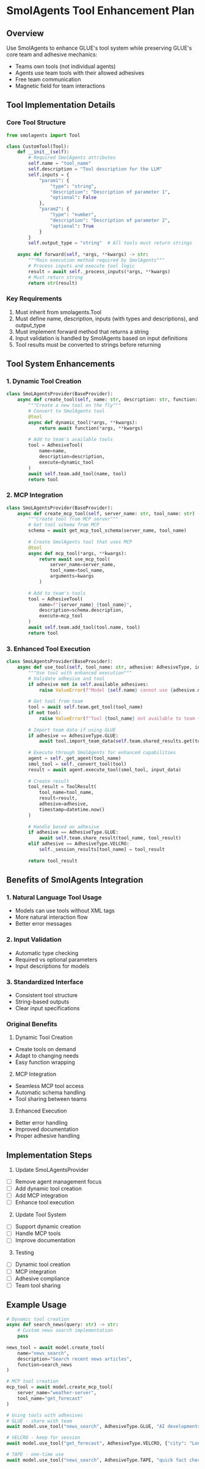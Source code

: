 # SmolAgents Tool Enhancement Plan

## Overview

Use SmolAgents to enhance GLUE's tool system while preserving GLUE's core team and adhesive mechanics:
- Teams own tools (not individual agents)
- Agents use team tools with their allowed adhesives
- Free team communication
- Magnetic field for team interactions

## Tool Implementation Details

### Core Tool Structure
```python
from smolagents import Tool

class CustomTool(Tool):
    def __init__(self):
        # Required SmolAgents attributes
        self.name = "tool_name"
        self.description = "Tool description for the LLM"
        self.inputs = {
            "param1": {
                "type": "string",
                "description": "Description of parameter 1",
                "optional": False
            },
            "param2": {
                "type": "number",
                "description": "Description of parameter 2",
                "optional": True
            }
        }
        self.output_type = "string"  # All tools must return strings
        
    async def forward(self, *args, **kwargs) -> str:
        """Main execution method required by SmolAgents"""
        # Process inputs and execute tool logic
        result = await self._process_inputs(*args, **kwargs)
        # Must return string
        return str(result)
```

### Key Requirements
1. Must inherit from smolagents.Tool
2. Must define name, description, inputs (with types and descriptions), and output_type
3. Must implement forward method that returns a string
4. Input validation is handled by SmolAgents based on input definitions
5. Tool results must be converted to strings before returning

## Tool System Enhancements

### 1. Dynamic Tool Creation
```python
class SmoLAgentsProvider(BaseProvider):
    async def create_tool(self, name: str, description: str, function: Any) -> AdhesiveTool:
        """Create a new tool on the fly"""
        # Convert to SmolAgents tool
        @tool
        async def dynamic_tool(*args, **kwargs):
            return await function(*args, **kwargs)
            
        # Add to team's available tools
        tool = AdhesiveTool(
            name=name,
            description=description,
            execute=dynamic_tool
        )
        await self.team.add_tool(name, tool)
        return tool
```

### 2. MCP Integration
```python
class SmoLAgentsProvider(BaseProvider):
    async def create_mcp_tool(self, server_name: str, tool_name: str) -> AdhesiveTool:
        """Create tool from MCP server"""
        # Get tool schema from MCP
        schema = await get_mcp_tool_schema(server_name, tool_name)
        
        # Create SmolAgents tool that uses MCP
        @tool
        async def mcp_tool(*args, **kwargs):
            return await use_mcp_tool(
                server_name=server_name,
                tool_name=tool_name,
                arguments=kwargs
            )
            
        # Add to team's tools
        tool = AdhesiveTool(
            name=f"{server_name}_{tool_name}",
            description=schema.description,
            execute=mcp_tool
        )
        await self.team.add_tool(tool.name, tool)
        return tool
```

### 3. Enhanced Tool Execution
```python
class SmoLAgentsProvider(BaseProvider):
    async def use_tool(self, tool_name: str, adhesive: AdhesiveType, input_data: Any) -> ToolResult:
        """Use tool with enhanced execution"""
        # Validate adhesive and tool
        if adhesive not in self.available_adhesives:
            raise ValueError(f"Model {self.name} cannot use {adhesive.name} adhesive")
            
        # Get tool from team
        tool = await self.team.get_tool(tool_name)
        if not tool:
            raise ValueError(f"Tool {tool_name} not available to team {self.team.name}")
            
        # Import team data if using GLUE
        if adhesive == AdhesiveType.GLUE:
            await tool.import_team_data(self.team.shared_results.get(tool_name))
            
        # Execute through SmolAgents for enhanced capabilities
        agent = self._get_agent(tool_name)
        smol_tool = self._convert_tool(tool)
        result = await agent.execute_tool(smol_tool, input_data)
        
        # Create result
        tool_result = ToolResult(
            tool_name=tool_name,
            result=result,
            adhesive=adhesive,
            timestamp=datetime.now()
        )
        
        # Handle based on adhesive
        if adhesive == AdhesiveType.GLUE:
            await self.team.share_result(tool_name, tool_result)
        elif adhesive == AdhesiveType.VELCRO:
            self._session_results[tool_name] = tool_result
            
        return tool_result
```

## Benefits of SmolAgents Integration

### 1. Natural Language Tool Usage
- Models can use tools without XML tags
- More natural interaction flow
- Better error messages

### 2. Input Validation
- Automatic type checking
- Required vs optional parameters
- Input descriptions for models

### 3. Standardized Interface
- Consistent tool structure
- String-based outputs
- Clear input specifications

### Original Benefits

1. Dynamic Tool Creation
- Create tools on demand
- Adapt to changing needs
- Easy function wrapping

2. MCP Integration
- Seamless MCP tool access
- Automatic schema handling
- Tool sharing between teams

3. Enhanced Execution
- Better error handling
- Improved documentation
- Proper adhesive handling

## Implementation Steps

1. Update SmoLAgentsProvider
- [ ] Remove agent management focus
- [ ] Add dynamic tool creation
- [ ] Add MCP integration
- [ ] Enhance tool execution

2. Update Tool System
- [ ] Support dynamic creation
- [ ] Handle MCP tools
- [ ] Improve documentation

3. Testing
- [ ] Dynamic tool creation
- [ ] MCP integration
- [ ] Adhesive compliance
- [ ] Team tool sharing

## Example Usage

```python
# Dynamic tool creation
async def search_news(query: str) -> str:
    # Custom news search implementation
    pass
    
news_tool = await model.create_tool(
    name="news_search",
    description="Search recent news articles",
    function=search_news
)

# MCP tool creation
mcp_tool = await model.create_mcp_tool(
    server_name="weather-server",
    tool_name="get_forecast"
)

# Using tools with adhesives
# GLUE - share with team
await model.use_tool("news_search", AdhesiveType.GLUE, "AI developments")

# VELCRO - keep for session
await model.use_tool("get_forecast", AdhesiveType.VELCRO, {"city": "London"})

# TAPE - one-time use
await model.use_tool("news_search", AdhesiveType.TAPE, "quick fact check")
